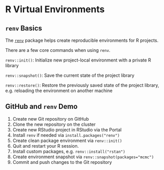 # R Virtual Environments

## `renv` Basics

The [`renv`](https://rstudio.github.io/renv/) package helps create reproducible
environments for R projects.

There are a few core commands when using `renv`.

`renv::init()`: Initialize new project-local environment with a private R
                library

`renv::snapshot()`: Save the current state of the project library

`renv::restore()`: Restore the previously saved state of the project library,
                   e.g. reloading the environment on another machine

## GitHub and `renv` Demo

1.  Create new Git repository on GitHub
2.  Clone the new repository on the cluster
3.  Create new RStudio project in RStudio via the Portal
4.  Install `renv` if needed via `install.packages("renv")`
5.  Create clean package environment via `renv::init()`
6.  Quit and restart your R session.
7.  Install custom packages, e.g. `renv::install("rstan")`
8.  Create environment snapshot via
    `renv::snapshot(packages="mcmc")`
9.  Commit and push changes to the Git repository


